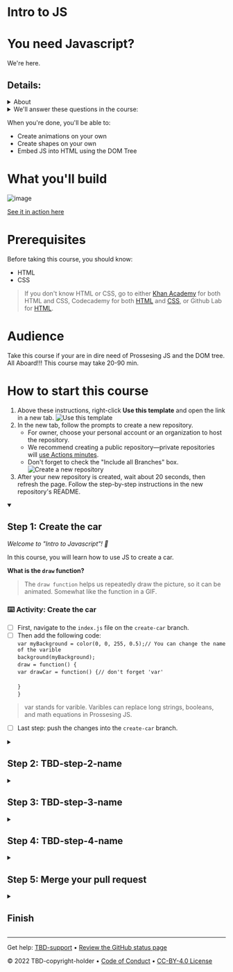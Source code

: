 <!--
  <<< Author notes: Header of the course >>>
  Read <https://skills.github.com/quickstart> for more information about how to build courses using this template.
  Include a 1280×640 image, course name in sentence case, and a concise description in emphasis.
  In your repository settings: enable template repository, add your 1280×640 social image, auto delete head branches.
  Next to "About", add description & tags; disable releases, packages, & environments.
  Add your open source license, GitHub uses Creative Commons Attribution 4.0 International.
-->

# Intro to JS

# You need Javascript?
We're here.
## Details:
<details>
  <summary>
    About
  </summary>
  In this course, you'll learn all about Javascript(JS), one of three of the most important coding languages in the world.
  JS holds the keys to drawing shapes and objects, varibles, and animations. We'll cover all 4 in this course.
</details>
<details>
  <summary>
    We'll answer these questions in the course:
  </summary>
    •  What is JS, and why is it <strong>so</strong> important?<br>
    •  How do you embed JS into HTML?<br>
    •  How do you create animations(moving pictures) with Prossesing JS?<br>
    •  What is the DOM node and Tree?
</details>

When you're done, you'll be able to:
- Create animations on your own
- Create shapes on your own
- Embed JS into HTML using the DOM Tree

# What you'll build

![image](https://cdn.kastatic.org/ka-perseus-images/d1e0c882458033c01fc8484273a2c3ed603a1614.gif)

[See it in action here](https://cdn.kastatic.org/ka-perseus-images/d1e0c882458033c01fc8484273a2c3ed603a1614.gif)

# Prerequisites

Before taking this course, you should know:
- HTML
- CSS
> If you don't know HTML or CSS, go to either [Khan Academy](https://khanacademy.org/computing/computer-programming/html-css) for both HTML and CSS, Codecademy for both [HTML](https://www.codecademy.com/learn/learn-html) and [CSS](https://www.codecademy.com/learn/learn-css), or Github Lab for [HTML](lab.github.com/githubtraining/introduction-to-html).

# Audience

Take this course if your are in dire need of Prossesing JS and the DOM tree. All Aboard!!!
This course may take 20-90 min.

<!--
  <<< Author notes: Start of the course >>>
  Include start button, a note about Actions minutes,
  and tell the learner why they should take the course.
  Each step should be wrapped in <details>/<summary>, with an `id` set.
  The start <details> should have `open` as well.
  Do not use quotes on the <details> tag attributes.
-->

<!--step0-->

# How to start this course

1. Above these instructions, right-click **Use this template** and open the link in a new tab.
   ![Use this template](https://user-images.githubusercontent.com/1221423/169618716-fb17528d-f332-4fc5-a11a-eaa23562665e.png)
2. In the new tab, follow the prompts to create a new repository.
   - For owner, choose your personal account or an organization to host the repository.
   - We recommend creating a public repository—private repositories will [use Actions minutes](https://docs.github.com/en/billing/managing-billing-for-github-actions/about-billing-for-github-actions).
   - Don't forget to check the "Include all Branches" box. 
   ![Create a new repository](https://user-images.githubusercontent.com/1221423/169618722-406dc508-add4-4074-83f0-c7a7ad87f6f3.png)
3. After your new repository is created, wait about 20 seconds, then refresh the page. Follow the step-by-step instructions in the new repository's README.

<!--endstep0-->

<!--
  <<< Author notes: Step 1 >>>
  Choose 3-5 steps for your course.
  The first step is always the hardest, so pick something easy!
  Link to docs.github.com for further explanations.
  Encourage users to open new tabs for steps!
  TBD-step-1-notes.
-->

<details id=1 open>
<summary><h2>Step 1: Create the car</h2></summary>

_Welcome to "Intro to Javascript"! :wave:_

In this course, you will learn how to use JS to create a car.


**What is the `draw` function?**
> The `draw function` helps us repeatedly draw the picture, so it can be animated. Somewhat like the function in a GIF.
  
### :keyboard: Activity: Create the car
 - [ ] First, navigate to the `index.js` file on the `create-car` branch.
 - [ ] Then add the following code:<br>
   `var myBackground = color(0, 0, 255, 0.5);// You can change the name of the varible`<br>
   `background(myBackground);`<br>
   `draw = function() {`<br>
   `var drawCar = function() {// don't forget 'var'`<br>
   ` ` <br>
   `}` <br>
   `}` <br>
> var stands for varible. Varibles can replace long strings, booleans, and math equations in Prossesing JS.
 - [ ] Last step: push the changes into the `create-car` branch.

</details>

<!--
  <<< Author notes: Step 2 >>>
  Start this step by acknowledging the previous step.
  Define terms and link to docs.github.com.
  TBD-step-2-notes.
-->

<details id=2>
<summary><h2>Step 2: TBD-step-2-name</h2></summary>

_You did TBD-step-1-name! :tada:_

TBD-step-2-information

**What is _TBD-term-2_**: TBD-definition-2

### :keyboard: Activity: TBD-step-2-name

1. TBD-step-2-instructions.
1. Wait about 20 seconds then refresh this page for the next step.

</details>

<!--
  <<< Author notes: Step 3 >>>
  Start this step by acknowledging the previous step.
  Define terms and link to docs.github.com.
  TBD-step-3-notes.
-->

<details id=3>
<summary><h2>Step 3: TBD-step-3-name</h2></summary>

_Nice work finishing TBD-step-2-name :sparkles:_

TBD-step-3-information

**What is _TBD-term-3_**: TBD-definition-3

### :keyboard: Activity: TBD-step-3-name

1. TBD-step-3-instructions.
1. Wait about 20 seconds then refresh this page for the next step.

</details>

<!--
  <<< Author notes: Step 4 >>>
  Start this step by acknowledging the previous step.
  Define terms and link to docs.github.com.
  TBD-step-4-notes.
-->

<details id=4>
<summary><h2>Step 4: TBD-step-4-name</h2></summary>

_Nicely done TBD-step-3-name! :partying_face:_

TBD-step-4-information

**What is _TBD-term-4_**: TBD-definition-4

### :keyboard: Activity: TBD-step-4-name

1. TBD-step-4-instructions.
1. Wait about 20 seconds then refresh this page for the next step.

</details>

<!--
  <<< Author notes: Step 5 >>>
  Start this step by acknowledging the previous step.
  Define terms and link to docs.github.com.
  TBD-step-5-notes.
-->

<details id=5>
<summary><h2>Step 5: Merge your pull request</h2></summary>

_Almost there TBD-step-4-name! :heart:_

You can now [merge](https://docs.github.com/en/get-started/quickstart/github-glossary#merge) your pull request!

### :keyboard: Activity: Merge your pull request

1. Click **Merge pull request**.
1. Delete the branch `TBD-branch-name` (optional).
1. Wait about 20 seconds then refresh this page for the next step.

</details>

<!--
  <<< Author notes: Finish >>>
  Review what we learned, ask for feedback, provide next steps.
-->

<details id=X>
<summary><h2>Finish</h2></summary>

_Congratulations friend, you've completed this course!_

<img src=TBD-celebrate-image alt=celebrate width=300 align=right>

Here's a recap of all the tasks you've accomplished in your repository:

- TBD-recap.

### What's next?

- TBD-continue.
- [We'd love to hear what you thought of this course](TBD-feedback-link).
- [Take another TBD-organization Course](https://github.com/TBD-organization).
- [Read the GitHub Getting Started docs](https://docs.github.com/en/get-started).
- To find projects to contribute to, check out [GitHub Explore](https://github.com/explore).

</details>

<!--
  <<< Author notes: Footer >>>
  Add a link to get support, GitHub status page, code of conduct, license link.
-->

---

Get help: [TBD-support](TBD-support-link) &bull; [Review the GitHub status page](https://www.githubstatus.com/)

&copy; 2022 TBD-copyright-holder &bull; [Code of Conduct](https://www.contributor-covenant.org/version/2/1/code_of_conduct/code_of_conduct.md) &bull; [CC-BY-4.0 License](https://creativecommons.org/licenses/by/4.0/legalcode)
